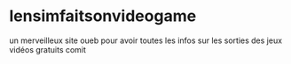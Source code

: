 # lensimfaitsonvideogame
un merveilleux site oueb pour avoir toutes les infos sur les sorties des jeux vidéos gratuits 
comit
